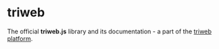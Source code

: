 # triweb

The official **triweb.js** library and its documentation - a part of the [triweb platform](https://triweb.com).



